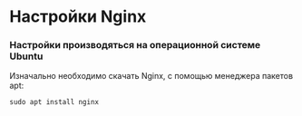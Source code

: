 # Настройки Nginx
### Настройки производяться на операционной системе Ubuntu

Изначально необходимо скачать Nginx, с помощью менеджера пакетов apt:
```
sudo apt install nginx
```

